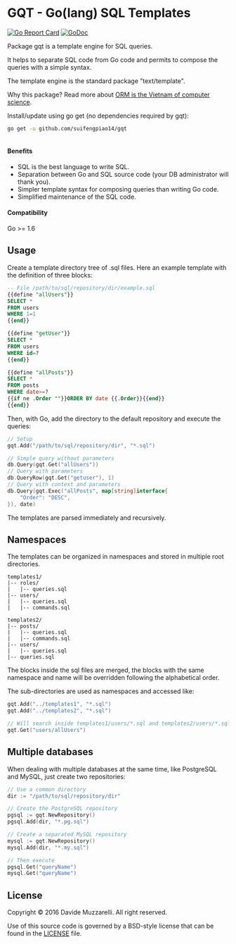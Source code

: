 # GQT - Go(lang) SQL Templates

[![Go Report Card](https://goreportcard.com/badge/github.com/Davmuz/gqt)](https://goreportcard.com/report/github.com/Davmuz/gqt) [![GoDoc](https://godoc.org/github.com/Davmuz/gqt?status.svg)](https://godoc.org/github.com/Davmuz/gqt)

Package gqt is a template engine for SQL queries.

It helps to separate SQL code from Go code and permits to compose the queries
with a simple syntax.

The template engine is the standard package "text/template".

Why this package?
Read more about [ORM is the Vietnam of computer science](http://blog.codinghorror.com/object-relational-mapping-is-the-vietnam-of-computer-science/).

Install/update using go get (no dependencies required by gqt):

```bash
go get -u github.com/suifengpiao14/gqt
 
```

#### Benefits

- SQL is the best language to write SQL.
- Separation between Go and SQL source code (your DB administrator will thank
you).
- Simpler template syntax for composing queries than writing Go code.
- Simplified maintenance of the SQL code.

#### Compatibility

Go >= 1.6

## Usage


Create a template directory tree of .sql files. Here an example template with
the definition of three blocks:

```sql
-- File /path/to/sql/repository/dir/example.sql
{{define "allUsers"}}
SELECT *
FROM users
WHERE 1=1
{{end}}

{{define "getUser"}}
SELECT *
FROM users
WHERE id=?
{{end}}

{{define "allPosts"}}
SELECT *
FROM posts
WHERE date>=?
{{if ne .Order ""}}ORDER BY date {{.Order}}{{end}}
{{end}}
```

Then, with Go, add the directory to the default repository and execute the
queries:

```go
// Setup
gqt.Add("/path/to/sql/repository/dir", "*.sql")

// Simple query without parameters
db.Query(gqt.Get("allUsers"))
// Query with parameters
db.QueryRow(gqt.Get("getuser"), 1)
// Query with context and parameters
db.Query(gqt.Exec("allPosts", map[string]interface{
	"Order": "DESC",
}), date)
```

The templates are parsed immediately and recursively.

## Namespaces

The templates can be organized in namespaces and stored in multiple root
directories.

```
templates1/
|-- roles/
|	|-- queries.sql
|-- users/
|	|-- queries.sql
|	|-- commands.sql

templates2/
|-- posts/
|	|-- queries.sql
|	|-- commands.sql
|-- users/
|	|-- queries.sql
|-- queries.sql
```

The blocks inside the sql files are merged, the blocks with the same namespace
and name will be overridden following the alphabetical order.

The sub-directories are used as namespaces and accessed like:

```go
gqt.Add("../templates1", "*.sql")
gqt.Add("../templates2", "*.sql")

// Will search inside templates1/users/*.sql and templates2/users/*.sql
gqt.Get("users/allUsers")
```

## Multiple databases

When dealing with multiple databases at the same time, like PostgreSQL and
MySQL, just create two repositories:

```go
// Use a common directory
dir := "/path/to/sql/repository/dir"

// Create the PostgreSQL repository
pgsql := gqt.NewRepository()
pgsql.Add(dir, "*.pg.sql")

// Create a separated MySQL repository
mysql := gqt.NewRepository()
mysql.Add(dir, "*.my.sql")

// Then execute
pgsql.Get("queryName")
mysql.Get("queryName")
```

## License

Copyright © 2016 Davide Muzzarelli. All right reserved.

Use of this source code is governed by a BSD-style license that can be found in the [LICENSE](LICENSE) file.
